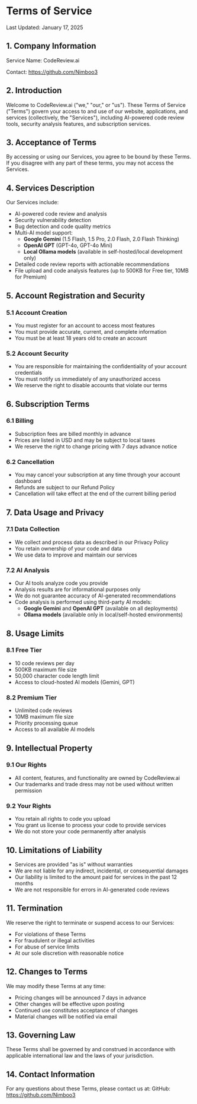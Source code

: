 # Terms of Service

Last Updated: January 17, 2025

## 1. Company Information

Service Name: CodeReview.ai

Contact: https://github.com/Nimboo3

## 2. Introduction

Welcome to CodeReview.ai ("we," "our," or "us"). These Terms of Service ("Terms") govern your access to and use of our website, applications, and services (collectively, the "Services"), including AI-powered code review tools, security analysis features, and subscription services.

## 3. Acceptance of Terms

By accessing or using our Services, you agree to be bound by these Terms. If you disagree with any part of these terms, you may not access the Services.

## 4. Services Description

Our Services include:
- AI-powered code review and analysis
- Security vulnerability detection
- Bug detection and code quality metrics
- Multi-AI model support:
  - **Google Gemini** (1.5 Flash, 1.5 Pro, 2.0 Flash, 2.0 Flash Thinking)
  - **OpenAI GPT** (GPT-4o, GPT-4o Mini)
  - **Local Ollama models** (available in self-hosted/local development only)
- Detailed code review reports with actionable recommendations
- File upload and code analysis features (up to 500KB for Free tier, 10MB for Premium)

## 5. Account Registration and Security

### 5.1 Account Creation
- You must register for an account to access most features
- You must provide accurate, current, and complete information
- You must be at least 18 years old to create an account

### 5.2 Account Security
- You are responsible for maintaining the confidentiality of your account credentials
- You must notify us immediately of any unauthorized access
- We reserve the right to disable accounts that violate our terms

## 6. Subscription Terms

### 6.1 Billing
- Subscription fees are billed monthly in advance
- Prices are listed in USD and may be subject to local taxes
- We reserve the right to change pricing with 7 days advance notice

### 6.2 Cancellation
- You may cancel your subscription at any time through your account dashboard
- Refunds are subject to our Refund Policy
- Cancellation will take effect at the end of the current billing period

## 7. Data Usage and Privacy

### 7.1 Data Collection
- We collect and process data as described in our Privacy Policy
- You retain ownership of your code and data
- We use data to improve and maintain our services

### 7.2 AI Analysis
- Our AI tools analyze code you provide
- Analysis results are for informational purposes only
- We do not guarantee accuracy of AI-generated recommendations
- Code analysis is performed using third-party AI models:
  - **Google Gemini** and **OpenAI GPT** (available on all deployments)
  - **Ollama models** (available only in local/self-hosted environments)

## 8. Usage Limits

### 8.1 Free Tier
- 10 code reviews per day
- 500KB maximum file size
- 50,000 character code length limit
- Access to cloud-hosted AI models (Gemini, GPT)

### 8.2 Premium Tier
- Unlimited code reviews
- 10MB maximum file size
- Priority processing queue
- Access to all available AI models

## 9. Intellectual Property

### 9.1 Our Rights
- All content, features, and functionality are owned by CodeReview.ai
- Our trademarks and trade dress may not be used without written permission

### 9.2 Your Rights
- You retain all rights to code you upload
- You grant us license to process your code to provide services
- We do not store your code permanently after analysis

## 10. Limitations of Liability

- Services are provided "as is" without warranties
- We are not liable for any indirect, incidental, or consequential damages
- Our liability is limited to the amount paid for services in the past 12 months
- We are not responsible for errors in AI-generated code reviews

## 11. Termination

We reserve the right to terminate or suspend access to our Services:
- For violations of these Terms
- For fraudulent or illegal activities
- For abuse of service limits
- At our sole discretion with reasonable notice

## 12. Changes to Terms

We may modify these Terms at any time:
- Pricing changes will be announced 7 days in advance
- Other changes will be effective upon posting
- Continued use constitutes acceptance of changes
- Material changes will be notified via email

## 13. Governing Law

These Terms shall be governed by and construed in accordance with applicable international law and the laws of your jurisdiction.

## 14. Contact Information

For any questions about these Terms, please contact us at:
GitHub: https://github.com/Nimboo3

